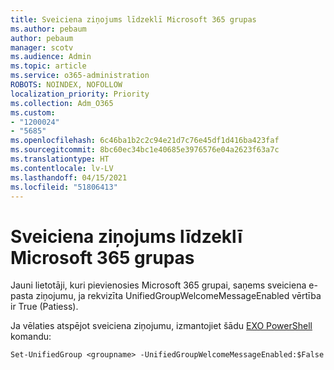 ```yaml
---
title: Sveiciena ziņojums līdzeklī Microsoft 365 grupas
ms.author: pebaum
author: pebaum
manager: scotv
ms.audience: Admin
ms.topic: article
ms.service: o365-administration
ROBOTS: NOINDEX, NOFOLLOW
localization_priority: Priority
ms.collection: Adm_O365
ms.custom:
- "1200024"
- "5685"
ms.openlocfilehash: 6c46ba1b2c2c94e21d7c76e45df1d416ba423faf
ms.sourcegitcommit: 8bc60ec34bc1e40685e3976576e04a2623f63a7c
ms.translationtype: HT
ms.contentlocale: lv-LV
ms.lasthandoff: 04/15/2021
ms.locfileid: "51806413"
---
```

# <a name="welcome-message-in-microsoft-365-groups"></a>Sveiciena ziņojums līdzeklī Microsoft 365 grupas

Jauni lietotāji, kuri pievienosies Microsoft 365 grupai, saņems sveiciena e-pasta ziņojumu, ja rekvizīta UnifiedGroupWelcomeMessageEnabled vērtība ir True (Patiess).

Ja vēlaties atspējot sveiciena ziņojumu, izmantojiet šādu [EXO PowerShell](https://docs.microsoft.com/powershell/exchange/exchange-online/exchange-online-powershell-v2/exchange-online-powershell-v2?view=exchange-ps) komandu:

`
Set-UnifiedGroup <groupname> -UnifiedGroupWelcomeMessageEnabled:$False
`
